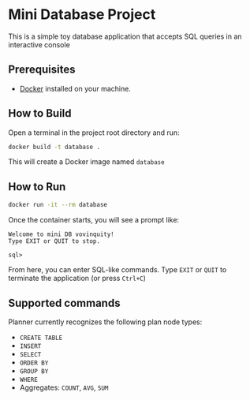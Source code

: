 # Mini Database Project

This is a simple toy database application that accepts SQL queries in an interactive console

## Prerequisites

- [Docker](https://www.docker.com/) installed on your machine.

## How to Build

Open a terminal in the project root directory and run:

```bash
docker build -t database .
```

This will create a Docker image named `database`

## How to Run

```bash
docker run -it --rm database
```

Once the container starts, you will see a prompt like:

```
Welcome to mini DB vovinquity!
Type EXIT or QUIT to stop.

sql>
```

From here, you can enter SQL-like commands. Type `EXIT` or `QUIT` to terminate the application (or press `Ctrl+C`)

## Supported commands

Planner currently recognizes the following plan node types:
- `CREATE TABLE`
- `INSERT`
- `SELECT`
- `ORDER BY`
- `GROUP BY`
- `WHERE`
- Aggregates: `COUNT`, `AVG`, `SUM` 
